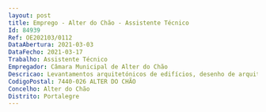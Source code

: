 ```yaml
--- 
layout: post
title: Emprego - Alter do Chão - Assistente Técnico
Id: 84939
Ref: OE202103/0112
DataAbertura: 2021-03-03
DataFecho: 2021-03-17
Trabalho: Assistente Técnico
Empregador: Câmara Municipal de Alter do Chão
Descricao: Levantamentos arquitetónicos de edifícios, desenho de arquitetura e engenharia, nomeadamente plantas, cotagem, legendagem, organização de projetos com vista ao lançamento de concursos, em suporte de desenho AUTOCAD e colaboração na orçamentação de projetos, medição e elaboração de autos de medição de obras.E ainda desenvolver o conteúdo funcional respeitantes à carreira categoria de assistente técnico, estabelecido e descrito no anexo à Lei n.º 35 2014, de 20 de junho, por aplicação do n.º 2 do artigo 88.º da referida Lei. A descrição do conteúdo funcional, não prejudica a atribuição aos trabalhadores de funções, que lhe sejam afins ou funcionalmente ligadas, para as quais os trabalhadores detenham a qualificação profissional adequada e que não implique desvalorização profissional, nos termos do n.º 1 do artigo. 81.º da LTFP.
CodigoPostal: 7440-026 ALTER DO CHÃO
Concelho: Alter do Chão
Distrito: Portalegre
--- 
```

